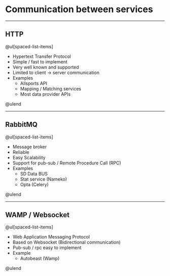 # Communication between services

---

## HTTP

@ul[spaced-list-items]

* Hypertext Transfer Protocol
* Simple / fast to implement
* Very well known and supported
* Limited to client -> server communication
* Examples
  + Allsports API
  + Mapping / Matching services
  + Most data provider APIs

@ulend

---

## RabbitMQ

@ul[spaced-list-items]

* Message broker
* Reliable
* Easy Scalability
* Support for pub-sub / Remote Procedure Call (RPC)
* Examples
  + SD Data BUS
  + Stat service (Nameko)
  + Opta (Celery)

@ulend

---

## WAMP / Websocket

@ul[spaced-list-items]

* Web Application Messaging Protocol
* Based on Websocket (Bidirectional communication)
* Pub-sub / rpc easy to implement
* Example
  + Autobeast (Wamp)

@ulend
